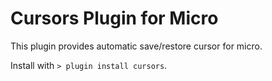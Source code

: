 # Cursors Plugin for Micro

This plugin provides automatic save/restore cursor for micro.

Install with `> plugin install cursors`.

